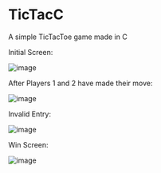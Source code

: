 # TicTacC

A simple TicTacToe game made in C

Initial Screen:

![image](https://github.com/Dish-Patched/TicTacC/assets/147008603/7dc89de3-484c-464a-acab-c3ec9d1f386b)


After Players 1 and 2 have made their move:

![image](https://github.com/Dish-Patched/TicTacC/assets/147008603/f8aaad34-aa6c-4575-8a70-72bcbe4dd989)


Invalid Entry:

![image](https://github.com/Dish-Patched/TicTacC/assets/147008603/93f5f56f-f1ac-4ec6-bf52-10ef66c307a7)


Win Screen:

![image](https://github.com/Dish-Patched/TicTacC/assets/147008603/bfa8c231-c30b-46b9-92c0-46a1985307c6)
